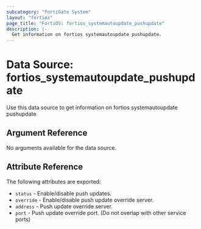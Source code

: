 ```yaml
---
subcategory: "FortiGate System"
layout: "fortios"
page_title: "FortiOS: fortios_systemautoupdate_pushupdate"
description: |-
  Get information on fortios systemautoupdate pushupdate.
---
```


# Data Source: fortios_systemautoupdate_pushupdate
Use this data source to get information on fortios systemautoupdate pushupdate

## Argument Reference

No arguments available for the data source.

## Attribute Reference

The following attributes are exported:

* `status` - Enable/disable push updates.
* `override` - Enable/disable push update override server.
* `address` - Push update override server.
* `port` - Push update override port. (Do not overlap with other service ports)

